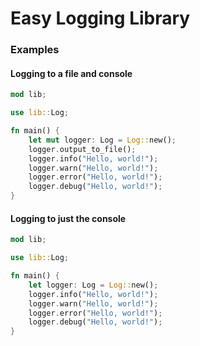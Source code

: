 # Easy Logging Library

### Examples

#### Logging to a file and console

```rust
mod lib;

use lib::Log;

fn main() {
    let mut logger: Log = Log::new();
    logger.output_to_file();
    logger.info("Hello, world!");
    logger.warn("Hello, world!");
    logger.error("Hello, world!");
    logger.debug("Hello, world!");
}
```

#### Logging to just the console

```rust
mod lib;

use lib::Log;

fn main() {
    let logger: Log = Log::new();
    logger.info("Hello, world!");
    logger.warn("Hello, world!");
    logger.error("Hello, world!");
    logger.debug("Hello, world!");
}
```